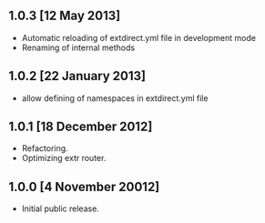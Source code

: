 ## 1.0.3 [12 May 2013]

* Automatic reloading of extdirect.yml file in development mode
* Renaming of internal methods

## 1.0.2 [22 January 2013]

* allow defining of namespaces in extdirect.yml file

## 1.0.1 [18 December 2012]

* Refactoring.
* Optimizing extr router.

## 1.0.0 [4 November 20012]

* Initial public release.

